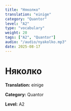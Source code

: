 ```yaml
---
title: "Няколко"
translation: "einige"
category: "Quantor"
level: "A2"
type: "vocabulary"
weight: 20
tags: ["A2", "Quantor"]
audio: "/audio/nyakolko.mp3"
date: 2025-08-17
---
```


# Няколко

**Translation:** einige

**Category:** Quantor

**Level:** A2

